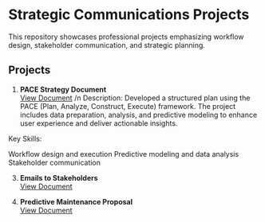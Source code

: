 # Strategic Communications Projects

This repository showcases professional projects emphasizing workflow design, stakeholder communication, and strategic planning.

## Projects
1. **PACE Strategy Document**  
   [View Document](./PACE_Strategy.pdf)
/n   Description:
Developed a structured plan using the PACE (Plan, Analyze, Construct, Execute) framework. The project includes data preparation, analysis, and predictive modeling to enhance user experience and deliver actionable insights.

Key Skills:

Workflow design and execution
Predictive modeling and data analysis
Stakeholder communication

3. **Emails to Stakeholders**  
   [View Document](./Stakeholder_Emails.pdf)

4. **Predictive Maintenance Proposal**  
   [View Document](./Maintenance_Proposal.pdf)
